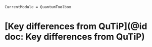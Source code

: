 ```@meta
CurrentModule = QuantumToolbox
```

# [Key differences from QuTiP](@id doc: Key differences from QuTiP)
